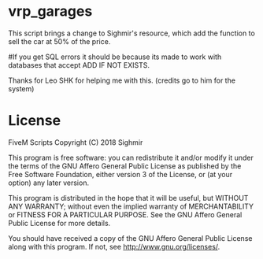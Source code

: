 # vrp_garages
 This script brings a change to Sighmir's resource, which add the function to sell the car at 50% of the price.


#If you get SQL errors it should be because its made to work with databases that accept ADD IF NOT EXISTS.

Thanks for Leo SHK for helping me with this. (credits go to him for the system)

# License

FiveM Scripts
Copyright (C) 2018 Sighmir

This program is free software: you can redistribute it and/or modify
it under the terms of the GNU Affero General Public License as published
by the Free Software Foundation, either version 3 of the License, or
(at your option) any later version.

This program is distributed in the hope that it will be useful,
but WITHOUT ANY WARRANTY; without even the implied warranty of
MERCHANTABILITY or FITNESS FOR A PARTICULAR PURPOSE.  See the
GNU Affero General Public License for more details.

You should have received a copy of the GNU Affero General Public License
along with this program.  If not, see <http://www.gnu.org/licenses/>.
